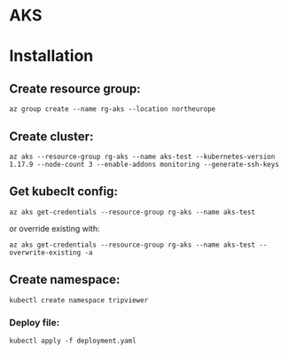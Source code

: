 #  AKS

# Installation
## Create resource group:
`az group create --name rg-aks --location northeurope`

## Create cluster:
`az aks --resource-group rg-aks --name aks-test --kubernetes-version 1.17.9 --node-count 3 --enable-addons monitoring --generate-ssh-keys`

## Get kubeclt config:
`az aks get-credentials --resource-group rg-aks --name aks-test `

or override existing with:

`az aks get-credentials --resource-group rg-aks --name aks-test --overwrite-existing -a`


## Create namespace:

`kubectl create namespace tripviewer`

### Deploy file:
`kubectl apply -f deployment.yaml`